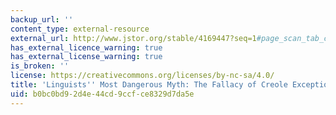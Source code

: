 ```yaml
---
backup_url: ''
content_type: external-resource
external_url: http://www.jstor.org/stable/4169447?seq=1#page_scan_tab_contents
has_external_licence_warning: true
has_external_license_warning: true
is_broken: ''
license: https://creativecommons.org/licenses/by-nc-sa/4.0/
title: 'Linguists'' Most Dangerous Myth: The Fallacy of Creole Exceptionalism'
uid: b0bc0bd9-2d4e-44cd-9ccf-ce8329d7da5e
---
```

